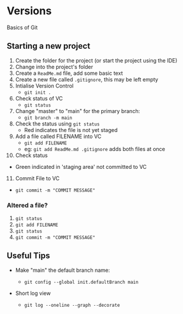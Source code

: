 # Versions

Basics of Git

## Starting a new project
1. Create the folder for the project (or start the project using the IDE)
2. Change into the project's folder
3. Create a `ReadMe.md` file, add some basic text
4. Create a new file called `.gitignore`, this may be left empty 
5. Intialise Version Control
    - `git init .`
6. Check status of VC
   - `git status`
7. Change "master" to "main" for the primary branch:
    - `git branch -m main`
8. Check the status using `git status`
    - Red indicates the file is not yet staged
9. Add a file called FILENAME into VC
    - `git add FILENAME`
    - eg: `git add ReadMe.md .gitignore` adds both files at once
10. Check status 
   - Green indicated in 'staging area' not committed to VC
11. Commit File to VC
   - `git commit -m "COMMIT MESSAGE"` 


### Altered a file?
1. `git status`
2. `git add FILENAME`
3. `git status`
4. `git commit -m "COMMIT MESSAGE"`


## Useful Tips
- Make "main" the default branch name:
  - `git config --global init.defaultBranch main` 

- Short log view
  - `git log --oneline --graph --decorate`

